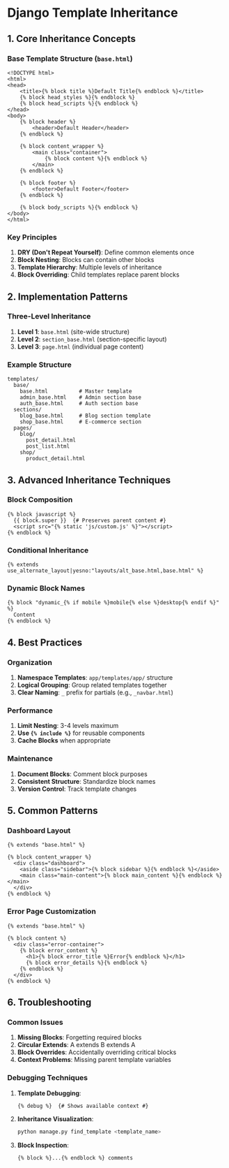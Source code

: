 # Django Template Inheritance

## 1. Core Inheritance Concepts

### Base Template Structure (`base.html`)
```django
<!DOCTYPE html>
<html>
<head>
    <title>{% block title %}Default Title{% endblock %}</title>
    {% block head_styles %}{% endblock %}
    {% block head_scripts %}{% endblock %}
</head>
<body>
    {% block header %}
        <header>Default Header</header>
    {% endblock %}
    
    {% block content_wrapper %}
        <main class="container">
            {% block content %}{% endblock %}
        </main>
    {% endblock %}
    
    {% block footer %}
        <footer>Default Footer</footer>
    {% endblock %}
    
    {% block body_scripts %}{% endblock %}
</body>
</html>
```

### Key Principles
1. **DRY (Don't Repeat Yourself)**: Define common elements once
2. **Block Nesting**: Blocks can contain other blocks
3. **Template Hierarchy**: Multiple levels of inheritance
4. **Block Overriding**: Child templates replace parent blocks

## 2. Implementation Patterns

### Three-Level Inheritance
1. **Level 1**: `base.html` (site-wide structure)
2. **Level 2**: `section_base.html` (section-specific layout)
3. **Level 3**: `page.html` (individual page content)

### Example Structure
```
templates/
  base/
    base.html          # Master template
    admin_base.html    # Admin section base
    auth_base.html     # Auth section base
  sections/
    blog_base.html     # Blog section template
    shop_base.html     # E-commerce section
  pages/
    blog/
      post_detail.html
      post_list.html
    shop/
      product_detail.html
```

## 3. Advanced Inheritance Techniques

### Block Composition
```django
{% block javascript %}
  {{ block.super }}  {# Preserves parent content #}
  <script src="{% static 'js/custom.js' %}"></script>
{% endblock %}
```

### Conditional Inheritance
```django
{% extends use_alternate_layout|yesno:"layouts/alt_base.html,base.html" %}
```

### Dynamic Block Names
```django
{% block "dynamic_{% if mobile %}mobile{% else %}desktop{% endif %}" %}
  Content
{% endblock %}
```

## 4. Best Practices

### Organization
1. **Namespace Templates**: `app/templates/app/` structure
2. **Logical Grouping**: Group related templates together
3. **Clear Naming**: `_` prefix for partials (e.g., `_navbar.html`)

### Performance
1. **Limit Nesting**: 3-4 levels maximum
2. **Use `{% include %}`** for reusable components
3. **Cache Blocks** when appropriate

### Maintenance
1. **Document Blocks**: Comment block purposes
2. **Consistent Structure**: Standardize block names
3. **Version Control**: Track template changes

## 5. Common Patterns

### Dashboard Layout
```django
{% extends "base.html" %}

{% block content_wrapper %}
  <div class="dashboard">
    <aside class="sidebar">{% block sidebar %}{% endblock %}</aside>
    <main class="main-content">{% block main_content %}{% endblock %}</main>
  </div>
{% endblock %}
```

### Error Page Customization
```django
{% extends "base.html" %}

{% block content %}
  <div class="error-container">
    {% block error_content %}
      <h1>{% block error_title %}Error{% endblock %}</h1>
      {% block error_details %}{% endblock %}
    {% endblock %}
  </div>
{% endblock %}
```

## 6. Troubleshooting

### Common Issues
1. **Missing Blocks**: Forgetting required blocks
2. **Circular Extends**: A extends B extends A
3. **Block Overrides**: Accidentally overriding critical blocks
4. **Context Problems**: Missing parent template variables

### Debugging Techniques
1. **Template Debugging**:
   ```django
   {% debug %}  {# Shows available context #}
   ```
2. **Inheritance Visualization**:
   ```bash
   python manage.py find_template <template_name>
   ```
3. **Block Inspection**:
   ```django
   {% block %}...{% endblock %} comments
   ```
